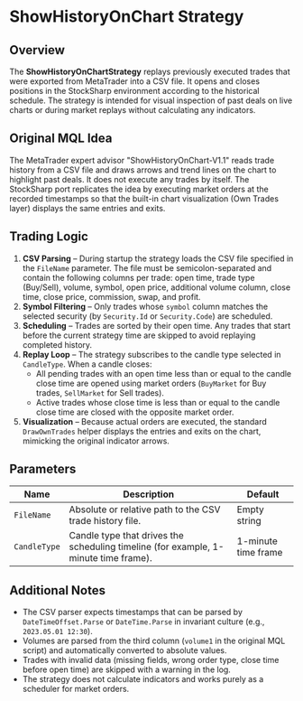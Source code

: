 # ShowHistoryOnChart Strategy

## Overview
The **ShowHistoryOnChartStrategy** replays previously executed trades that were exported from MetaTrader into a CSV file. It opens and closes positions in the StockSharp environment according to the historical schedule. The strategy is intended for visual inspection of past deals on live charts or during market replays without calculating any indicators.

## Original MQL Idea
The MetaTrader expert advisor "ShowHistoryOnChart-V1.1" reads trade history from a CSV file and draws arrows and trend lines on the chart to highlight past deals. It does not execute any trades by itself. The StockSharp port replicates the idea by executing market orders at the recorded timestamps so that the built-in chart visualization (Own Trades layer) displays the same entries and exits.

## Trading Logic
1. **CSV Parsing** – During startup the strategy loads the CSV file specified in the `FileName` parameter. The file must be semicolon-separated and contain the following columns per trade: open time, trade type (Buy/Sell), volume, symbol, open price, additional volume column, close time, close price, commission, swap, and profit.
2. **Symbol Filtering** – Only trades whose `symbol` column matches the selected security (by `Security.Id` or `Security.Code`) are scheduled.
3. **Scheduling** – Trades are sorted by their open time. Any trades that start before the current strategy time are skipped to avoid replaying completed history.
4. **Replay Loop** – The strategy subscribes to the candle type selected in `CandleType`. When a candle closes:
   - All pending trades with an open time less than or equal to the candle close time are opened using market orders (`BuyMarket` for Buy trades, `SellMarket` for Sell trades).
   - Active trades whose close time is less than or equal to the candle close time are closed with the opposite market order.
5. **Visualization** – Because actual orders are executed, the standard `DrawOwnTrades` helper displays the entries and exits on the chart, mimicking the original indicator arrows.

## Parameters
| Name | Description | Default |
|------|-------------|---------|
| `FileName` | Absolute or relative path to the CSV trade history file. | Empty string |
| `CandleType` | Candle type that drives the scheduling timeline (for example, 1-minute time frame). | 1-minute time frame |

## Additional Notes
- The CSV parser expects timestamps that can be parsed by `DateTimeOffset.Parse` or `DateTime.Parse` in invariant culture (e.g., `2023.05.01 12:30`).
- Volumes are parsed from the third column (`volume1` in the original MQL script) and automatically converted to absolute values.
- Trades with invalid data (missing fields, wrong order type, close time before open time) are skipped with a warning in the log.
- The strategy does not calculate indicators and works purely as a scheduler for market orders.
